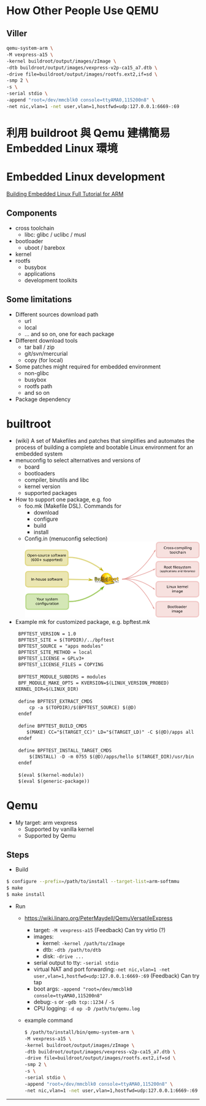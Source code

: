 # How Other People Use QEMU


## Viller

```sh
qemu-system-arm \
-M vexpress-a15 \
-kernel buildroot/output/images/zImage \
-dtb buildroot/output/images/vexpress-v2p-ca15_a7.dtb \
-drive file=buildroot/output/images/rootfs.ext2,if=sd \
-smp 2 \
-s \
-serial stdio \
-append "root=/dev/mmcblk0 console=ttyAMA0,115200n8" \
-net nic,vlan=1 -net user,vlan=1,hostfwd=udp:127.0.0.1:6669-:69
```


﻿利用 buildroot 與 Qemu 建構簡易 Embedded Linux 環境
===
# Embedded Linux development

[Building Embedded Linux Full Tutorial for ARM](http://www.slideshare.net/sherif_mosa/building-embedded-linux-full-tutorial-for-arm)

## Components
* cross toolchain
	* libc: glibc / uclibc / musl
* bootloader
	* uboot / barebox 
* kernel
* rootfs
	* busybox
	* applications
	* development toolkits

## Some limitations
* Different sources download path
	* url
	* local
	* ... and so on, one for each package
* Different download tools
	* tar ball / zip
	* git/svn/mercurial
	* copy (for local)
* Some patches might required for embedded environment
	* non-glibc
	* busybox
	* rootfs path
	* and so on
* Package dependency

# builtroot
* (wiki) A set of Makefiles and patches that simplifies and automates the process of building a complete and bootable Linux environment for an embedded system
* menuconfig to select alternatives and versions of
	* board
	* bootloaders
	* compiler, binutils and libc
	* kernel version
	* supported packages
* How to support one package, e.g. foo
	* foo.mk (Makefile DSL). Commands for
		* download
		* configure
		* build
		* install
	* Config.in (menuconfig selection)
	![buildroot](./images/buildroot-diagram.png)
 * Example mk for customized package, e.g. bpftest.mk
   ~~~
    BPFTEST_VERSION = 1.0
    BPFTEST_SITE = $(TOPDIR)/../bpftest
    BPFTEST_SOURCE = "apps modules"
    BPFTEST_SITE_METHOD = local
    BPFTEST_LICENSE = GPLv3+
    BPFTEST_LICENSE_FILES = COPYING

    BPFTEST_MODULE_SUBDIRS = modules
    BPF_MODULE_MAKE_OPTS = KVERSION=$(LINUX_VERSION_PROBED) KERNEL_DIR=$(LINUX_DIR)

    define BPFTEST_EXTRACT_CMDS
    	cp -a $(TOPDIR)/$(BPFTEST_SOURCE) $(@D)
    endef

    define BPFTEST_BUILD_CMDS
	   $(MAKE) CC="$(TARGET_CC)" LD="$(TARGET_LD)" -C $(@D)/apps all
    endef

    define BPFTEST_INSTALL_TARGET_CMDS
    	$(INSTALL) -D -m 0755 $(@D)/apps/hello $(TARGET_DIR)/usr/bin
    endef

    $(eval $(kernel-module))
    $(eval $(generic-package))
    ~~~
 
# Qemu
* My target: arm vexpress
	* Supported by vanilla kernel
	* Supported by Qemu

## Steps
* Build
~~~ sh
$ configure --prefix=/path/to/install --target-list=arm-softmmu
$ make
$ make install
~~~

* Run
	* https://wiki.linaro.org/PeterMaydell/QemuVersatileExpress
		* target: `-M vexpress-a15`
		(Feedback) Can try virtio (?)
		* images:
			* kernel: `-kernel /path/to/zImage`
			* dtb: `-dtb /path/to/dtb`
			* disk: `-drive ...`
		* serial output to tty: `-serial stdio`
		* virtual NAT and port forwarding:`-net nic,vlan=1 -net user,vlan=1,hostfwd=udp:127.0.0.1:6669-:69`
		(Feedback) Can try tap
		* boot args: `-append "root=/dev/mmcblk0 console=ttyAMA0,115200n8"`
		* debug:`-s` or `-gdb tcp::1234` / `-S`
		* CPU logging: `-d op -D /path/to/qemu.log`

    * example command
	  ~~~ sh
	  $ /path/to/install/bin/qemu-system-arm \
      -M vexpress-a15 \
      -kernel buildroot/output/images/zImage \
      -dtb buildroot/output/images/vexpress-v2p-ca15_a7.dtb \
      -drive file=buildroot/output/images/rootfs.ext2,if=sd \
      -smp 2 \
      -s \
      -serial stdio \
      -append "root=/dev/mmcblk0 console=ttyAMA0,115200n8" \
      -net nic,vlan=1 -net user,vlan=1,hostfwd=udp:127.0.0.1:6669-:69
      ~~~



---



